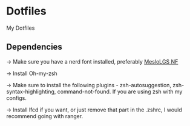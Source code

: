 # Dotfiles
My Dotfiles

## Dependencies
-> Make sure you have a nerd font installed, preferably [MesloLGS NF](https://github.com/romkatv/powerlevel10k#meslo-nerd-font-patched-for-powerlevel10k)

-> Install Oh-my-zsh

-> Make sure to install the following plugins - zsh-autosuggestion, zsh-syntax-highlighting, command-not-found. If you are using zsh with my configs.

-> Install lfcd if you want, or just remove that part in the .zshrc, I would recommend going with ranger.
